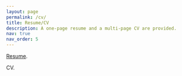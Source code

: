 ```yaml
---
layout: page
permalink: /cv/
title: Resume/CV
description: A one-page resume and a multi-page CV are provided. 
nav: true
nav_order: 5
---
```


[Resume](/assets/pdf/Resume.pdf).

CV.